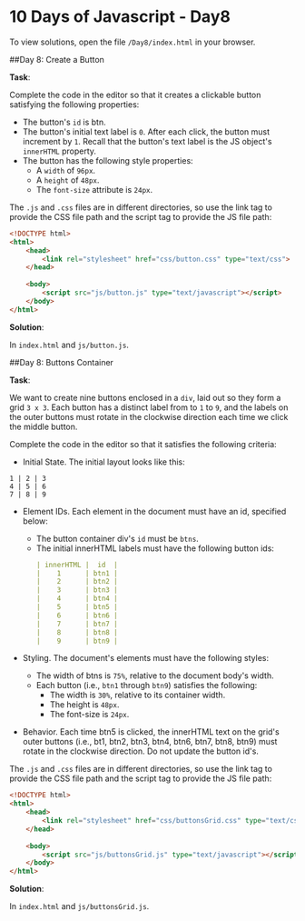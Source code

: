 # 10 Days of Javascript - Day8

To view solutions, open the file `/Day8/index.html` in your browser.

##Day 8: Create a Button

**Task**:

Complete the code in the editor so that it creates a clickable button satisfying the following properties:

* The button's `id` is btn.
* The button's initial text label is `0`. After each click, the button must increment by `1`. Recall that the button's 
  text label is the JS object's `innerHTML` property.
* The button has the following style properties:
    * A `width` of `96px`.
    * A `height` of `48px`.
    * The `font-size` attribute is `24px`.

The `.js` and `.css` files are in different directories, so use the link tag to provide the CSS file path and the script
tag to provide the JS file path:

```html
<!DOCTYPE html>
<html>
    <head>
        <link rel="stylesheet" href="css/button.css" type="text/css">
    </head>
    
    <body>
    	<script src="js/button.js" type="text/javascript"></script>
    </body>
</html>
```

**Solution**:

In `index.html` and `js/button.js`.

##Day 8: Buttons Container

**Task**:

We want to create nine buttons enclosed in a `div`, laid out so they form a grid `3 x 3`. Each button has a distinct 
label from to `1` to `9`, and the labels on the outer buttons must rotate in the clockwise direction each time we 
click the middle button.

Complete the code in the editor so that it satisfies the following criteria:

* Initial State. The initial layout looks like this:

```
1 | 2 | 3
4 | 5 | 6
7 | 8 | 9
```

* Element IDs. Each element in the document must have an id, specified below:

    * The button container div's `id` must be `btns`.
    * The initial innerHTML labels must have the following button ids:
        ```yaml
        | innerHTML |  id  |
        |    1      | btn1 |
        |    2      | btn2 |
        |    3      | btn3 |
        |    4      | btn4 |
        |    5      | btn5 |
        |    6      | btn6 |
        |    7      | btn7 |
        |    8      | btn8 |
        |    9      | btn9 |
        ```
 * Styling. The document's elements must have the following styles:
    * The width of btns is `75%`, relative to the document body's width.
    * Each button (i.e., `btn1` through `btn9`) satisfies the following:
        * The width is `30%`, relative to its container width.
        * The height is `48px`.
        * The font-size is `24px`.
 * Behavior. Each time btn5 is clicked, the innerHTML text on the grid's outer buttons (i.e., bt1, btn2, btn3, btn4,
   btn6, btn7, btn8, btn9) must rotate in the clockwise direction. Do not update the button id's.

The `.js` and `.css` files are in different directories, so use the link tag to provide the CSS file path and 
the script tag to provide the JS file path:

```html
<!DOCTYPE html>
<html>
    <head>
        <link rel="stylesheet" href="css/buttonsGrid.css" type="text/css">
    </head>
    
    <body>
    	<script src="js/buttonsGrid.js" type="text/javascript"></script>
    </body>
</html>
```

**Solution**:

In `index.html` and `js/buttonsGrid.js`.